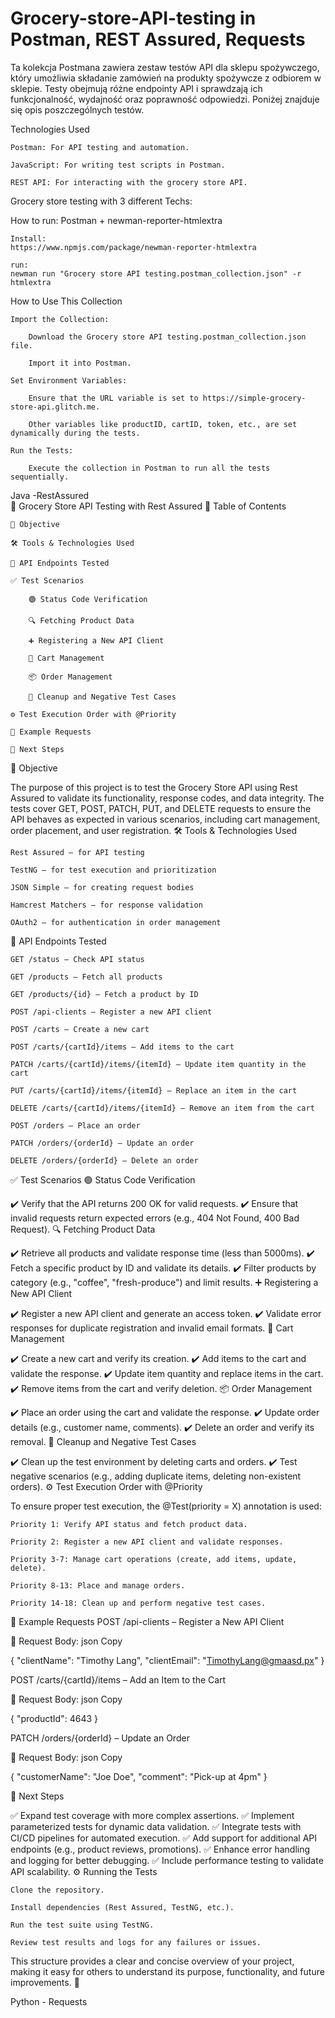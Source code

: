 # Grocery-store-API-testing in Postman, REST Assured, Requests    
Ta kolekcja Postmana zawiera zestaw testów API dla sklepu spożywczego, który umożliwia składanie zamówień na produkty spożywcze z odbiorem w sklepie. Testy obejmują różne endpointy API i sprawdzają ich funkcjonalność, wydajność oraz poprawność odpowiedzi. Poniżej znajduje się opis poszczególnych testów.   

Technologies Used

    Postman: For API testing and automation.

    JavaScript: For writing test scripts in Postman.

    REST API: For interacting with the grocery store API.


Grocery store testing with 3 different Techs:  

How to run: Postman + newman-reporter-htmlextra  
```
Install: 
https://www.npmjs.com/package/newman-reporter-htmlextra  

run:
newman run "Grocery store API testing.postman_collection.json" -r htmlextra
```
How to Use This Collection

    Import the Collection:

        Download the Grocery store API testing.postman_collection.json file.

        Import it into Postman.

    Set Environment Variables:

        Ensure that the URL variable is set to https://simple-grocery-store-api.glitch.me.

        Other variables like productID, cartID, token, etc., are set dynamically during the tests.

    Run the Tests:

        Execute the collection in Postman to run all the tests sequentially.







Java -RestAssured  
📌 Grocery Store API Testing with Rest Assured
📑 Table of Contents

    🎯 Objective

    🛠 Tools & Technologies Used

    🔗 API Endpoints Tested

    ✅ Test Scenarios

        🟢 Status Code Verification

        🔍 Fetching Product Data

        ➕ Registering a New API Client

        🛒 Cart Management

        📦 Order Management

        🧹 Cleanup and Negative Test Cases

    ⚙️ Test Execution Order with @Priority

    📌 Example Requests

    🚀 Next Steps

🎯 Objective

The purpose of this project is to test the Grocery Store API using Rest Assured to validate its functionality, response codes, and data integrity. The tests cover GET, POST, PATCH, PUT, and DELETE requests to ensure the API behaves as expected in various scenarios, including cart management, order placement, and user registration.
🛠 Tools & Technologies Used

    Rest Assured – for API testing

    TestNG – for test execution and prioritization

    JSON Simple – for creating request bodies

    Hamcrest Matchers – for response validation

    OAuth2 – for authentication in order management

🔗 API Endpoints Tested

    GET /status – Check API status

    GET /products – Fetch all products

    GET /products/{id} – Fetch a product by ID

    POST /api-clients – Register a new API client

    POST /carts – Create a new cart

    POST /carts/{cartId}/items – Add items to the cart

    PATCH /carts/{cartId}/items/{itemId} – Update item quantity in the cart

    PUT /carts/{cartId}/items/{itemId} – Replace an item in the cart

    DELETE /carts/{cartId}/items/{itemId} – Remove an item from the cart

    POST /orders – Place an order

    PATCH /orders/{orderId} – Update an order

    DELETE /orders/{orderId} – Delete an order

✅ Test Scenarios
🟢 Status Code Verification

✔️ Verify that the API returns 200 OK for valid requests.
✔️ Ensure that invalid requests return expected errors (e.g., 404 Not Found, 400 Bad Request).
🔍 Fetching Product Data

✔️ Retrieve all products and validate response time (less than 5000ms).
✔️ Fetch a specific product by ID and validate its details.
✔️ Filter products by category (e.g., "coffee", "fresh-produce") and limit results.
➕ Registering a New API Client

✔️ Register a new API client and generate an access token.
✔️ Validate error responses for duplicate registration and invalid email formats.
🛒 Cart Management

✔️ Create a new cart and verify its creation.
✔️ Add items to the cart and validate the response.
✔️ Update item quantity and replace items in the cart.
✔️ Remove items from the cart and verify deletion.
📦 Order Management

✔️ Place an order using the cart and validate the response.
✔️ Update order details (e.g., customer name, comments).
✔️ Delete an order and verify its removal.
🧹 Cleanup and Negative Test Cases

✔️ Clean up the test environment by deleting carts and orders.
✔️ Test negative scenarios (e.g., adding duplicate items, deleting non-existent orders).
⚙️ Test Execution Order with @Priority

To ensure proper test execution, the @Test(priority = X) annotation is used:

    Priority 1: Verify API status and fetch product data.

    Priority 2: Register a new API client and validate responses.

    Priority 3-7: Manage cart operations (create, add items, update, delete).

    Priority 8-13: Place and manage orders.

    Priority 14-18: Clean up and perform negative test cases.

📌 Example Requests
POST /api-clients – Register a New API Client

📩 Request Body:
json
Copy

{
  "clientName": "Timothy Lang",
  "clientEmail": "TimothyLang@gmaasd.px"
}

POST /carts/{cartId}/items – Add an Item to the Cart

📩 Request Body:
json
Copy

{
  "productId": 4643
}

PATCH /orders/{orderId} – Update an Order

📩 Request Body:
json
Copy

{
  "customerName": "Joe Doe",
  "comment": "Pick-up at 4pm"
}

🚀 Next Steps

✅ Expand test coverage with more complex assertions.
✅ Implement parameterized tests for dynamic data validation.
✅ Integrate tests with CI/CD pipelines for automated execution.
✅ Add support for additional API endpoints (e.g., product reviews, promotions).
✅ Enhance error handling and logging for better debugging.
✅ Include performance testing to validate API scalability.
⚙️ Running the Tests

    Clone the repository.

    Install dependencies (Rest Assured, TestNG, etc.).

    Run the test suite using TestNG.

    Review test results and logs for any failures or issues.

This structure provides a clear and concise overview of your project, making it easy for others to understand its purpose, functionality, and future improvements. 🚀


Python - Requests  
